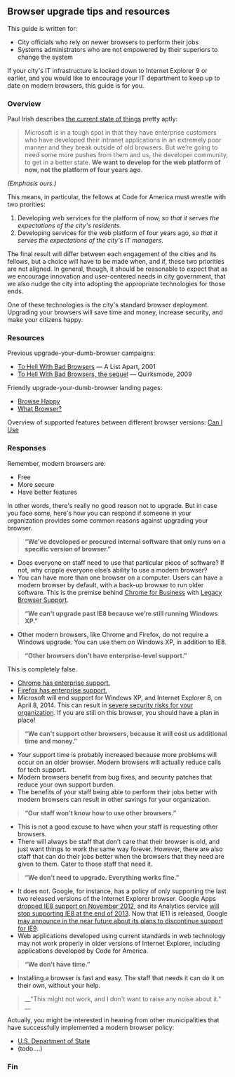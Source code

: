 ## Browser upgrade tips and resources

This guide is written for:

* City officials who rely on newer browsers to perform their jobs
* Systems administrators who are not empowered by their superiors to change the system

If your city's IT infrastructure is locked down to Internet Explorer 9 or earlier, and you would like to encourage your IT department to keep up to date on modern browsers, this guide is for you.

### Overview

Paul Irish describes [the current state of things](http://www.paulirish.com/2012/the-skinny-on-ies-update-policy/) pretty aptly:

> Microsoft is in a tough spot in that they have enterprise customers who have developed their intranet applications in an extremely poor manner and they break outside of old browsers. But we’re going to need some more pushes from them and us, the developer community, to get in a better state. **We want to develop for the web platform of now, not the platform of four years ago.**

*(Emphasis ours.)*

This means, in particular, the fellows at Code for America must wrestle with two prorities:

1. Developing web services for the platform of now, *so that it serves the expectations of the city's residents.*
2. Developing services for the web platform of four years ago, *so that it serves the expectations of the city's IT managers.*

The final result will differ between each engagement of the cities and its fellows, but a choice will have to be made when, and if, these two priorities are not aligned. In general, though, it should be reasonable to expect that as we encourage innovation and user-centered needs in city government, that we also nudge the city into adopting the appropriate technologies for those ends. 

One of these technologies is the city's standard browser deployment. Upgrading your browsers will save time and money, increase security, and make your citizens happy. 

### Resources

Previous upgrade-your-dumb-browser campaigns:

* [To Hell With Bad Browsers](http://alistapart.com/article/tohell) — A List Apart, 2001
* [To Hell With Bad Browsers, the sequel](http://www.quirksmode.org/blog/archives/2009/02/to_hell_with_ba.html) — Quirksmode, 2009

Friendly upgrade-your-dumb-browser landing pages:

* [Browse Happy](http://browsehappy.com/)
* [What Browser?](http://whatbrowser.org/)

Overview of supported features between different browser versions: [Can I Use](http://caniuse.com/)

### Responses

Remember, modern browsers are:

* Free
* More secure
* Have better features

In other words, there's really no good reason not to upgrade. But in case you face some, here's how you can respond if someone in your organization provides some common reasons against upgrading your browser.

> __“We’ve developed or procured internal software that only runs on a specific version of browser.”__

* Does everyone on staff need to use that particular piece of software?  If not, why cripple everyone else’s ability to use a modern browser?
* You can have more than one browser on a computer. Users can have a modern browser by default, with a back-up browser to run older software. This is the premise behind  [Chrome for Business](http://www.google.com/intl/en/chrome/business/browser/admin/) with [Legacy Browser Support](http://www.google.com/intl/en/chrome/business/browser/lbs.html).

> __“We can’t upgrade past IE8 because we’re still running Windows XP.”__

* Other modern browsers, like Chrome and Firefox, do not require a Windows upgrade. You can use them on Windows XP, in addition to IE8.

> __“Other browsers don’t have enterprise-level support.”__

This is completely false.

* [Chrome has enterprise support.](http://www.google.com/intl/en/chrome/business/browser/)
* [Firefox has enterprise support.](http://www.mozilla.org/en-US/firefox/organizations/)
* Microsoft will end support for Windows XP, and Internet Explorer 8, on April 8, 2014. This can result in [severe security risks for your organization](http://blogs.technet.com/b/security/archive/2013/08/15/the-risk-of-running-windows-xp-after-support-ends.aspx). If you are still on this browser, you should have a plan in place!

> __“We can’t support other browsers, because it will cost us additional time and money.”__

* Your support time is probably increased because more problems will occur on an older browser. Modern browsers will actually reduce calls for tech support.
* Modern browsers benefit from bug fixes, and security patches that reduce your own support burden.
* The benefits of your staff being able to perform their jobs better with modern browsers can result in other savings for your organization.

> __“Our staff won’t know how to use other browsers.”__

* This is not a good excuse to have when your staff is requesting other browsers.
* There will always be staff that don’t care that their browser is old, and just want things to work the same way forever. However, there are also staff that can do their jobs better when the browsers that they need are given to them. Cater to those staff that need it.

> __“We don’t need to upgrade. Everything works fine.”__

* It does not. Google, for instance, has a policy of only supporting the last two released versions of the Internet Explorer browser. Google Apps [dropped IE8 support on November 2012](http://googleappsupdates.blogspot.com/2012/09/supporting-modern-browsers-internet.html), and its Analytics service [will stop supporting IE8 at the end of 2013](http://analytics.blogspot.com/2013/09/supporting-modern-browsing-experience.html). Now that IE11 is released, Google [may announce in the near future about its plans to discontinue support for IE9](http://www.theregister.co.uk/2013/10/21/google_ie9_support_silence/).
* Web applications developed using current standards in web technology may not work properly in older versions of Internet Explorer, including applications developed by Code for America.

> __“We don’t have time.”__

* Installing a browser is fast and easy. The staff that needs it can do it on their own, without your help.

> __"This might not work, and I don't want to raise any noise about it." __

Actually, you might be interested in hearing from other municipalities that have successfully implemented a modern browser policy:

- [U.S. Department of State](http://googleenterprise.blogspot.com/2012/03/secretary-clinton-announces-state.html)
- (todo....)


### Fin

